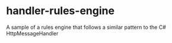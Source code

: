# handler-rules-engine
A sample of a rules engine that follows a similar pattern to the C# HttpMessageHandler
